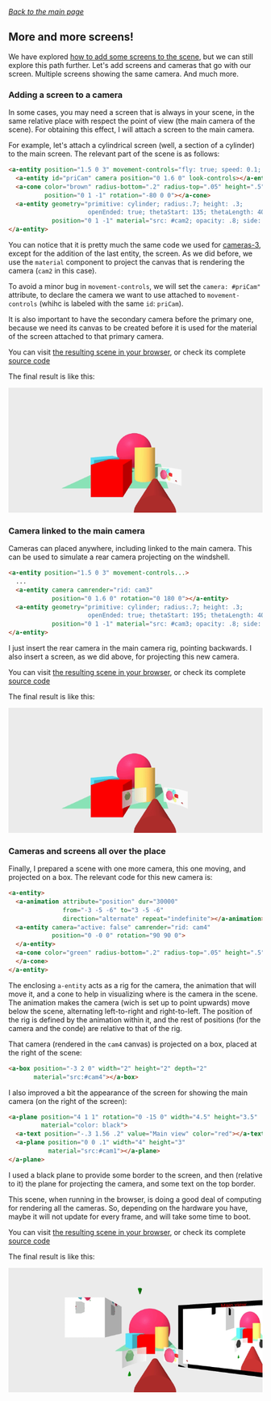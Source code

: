 
*[Back to the main page](../README.md)*

## More and more screens!

We have explored
[how to add some screens to the scene](../camrender-01/README.md),
but we can still explore this path further.
Let's add screens and cameras that go with our screen.
Multiple screens showing the same camera. And much more.

### Adding a screen to a camera

In some cases, you may need a screen that is always in your scene,
in the same relative place with respect the point of view
(the main camera of the scene).
For obtaining this effect, I will attach a screen to the main camera.

For example, let's attach a cylindrical screen
(well, a section of a cylinder) to the main screen.
The relevant part of the scene is as follows:

```html
<a-entity position="1.5 0 3" movement-controls="fly: true; speed: 0.1; camera: #priCam">
  <a-entity id="priCam" camera position="0 1.6 0" look-controls></a-entity>
  <a-cone color="brown" radius-bottom=".2" radius-top=".05" height=".5"
          position="0 1 -1" rotation="-80 0 0"></a-cone>
  <a-entity geometry="primitive: cylinder; radius:.7; height: .3;
                      openEnded: true; thetaStart: 135; thetaLength: 40"
            position="0 1 -1" material="src: #cam2; opacity: .8; side: back"></a-entity>
</a-entity>
```

You can notice that it is pretty much the same code we used for
[cameras-3](../camrender-01/README.md#cameras-3), except for the
addition of the last entity, the screen.
As we did before, we use the `material` component to project the canvas
that is rendering the camera (`cam2` in this case).

To avoid a minor bug in `movement-controls`, we will set the
`camera: #priCam"` attribute, to declare the camera we want to use 
attached to `movement-controls` (whihc is labeled with the same `id`: `priCam`).

It is also important to have the secondary camera before the primary one,
because we need its canvas to be created before it is used for the
material of the screen attached to that primary camera.

You can visit [the resulting scene in your browser](cameras-4.html),
or check its complete [source code](https://github.com/jgbarah/aframe-playground/blob/master/camrenderer-02/cameras-4.html)

The final result is like this:

![Screen with camera](aframe-cameras-4.gif)

### Camera linked to the main camera

Cameras can placed anywhere, including linked to the main camera.
This can be used to simulate a rear camera projecting on the windshell.

```html
<a-entity position="1.5 0 3" movement-controls...>
  ...
  <a-entity camera camrender="rid: cam3"
            position="0 1.6 0" rotation="0 180 0"></a-entity>
  <a-entity geometry="primitive: cylinder; radius:.7; height: .3;
                      openEnded: true; thetaStart: 195; thetaLength: 40"
            position="0 1 -1" material="src: #cam3; opacity: .8; side: back"></a-entity>
</a-entity>
```

I just insert the rear camera in the main camera rig,
pointing backwards.
I also insert a screen, as we did above, for projecting this new camera.

You can visit [the resulting scene in your browser](cameras-5.html),
or check its complete [source code](https://github.com/jgbarah/aframe-playground/blob/master/camrenderer-02/cameras-5.html)

The final result is like this:

![Screen with camera](aframe-cameras-5.gif)


### Cameras and screens all over the place

Finally, I prepared a scene with one more camera,
this one moving, and projected on a box. 
The relevant code for this new camera is:

```html
<a-entity>
  <a-animation attribute="position" dur="30000"
               from="-3 -5 -6" to="3 -5 -6"
               direction="alternate" repeat="indefinite"></a-animation>
  <a-entity camera="active: false" camrender="rid: cam4"
            position="0 -0 0" rotation="90 90 0">
  </a-entity>
  <a-cone color="green" radius-bottom=".2" radius-top=".05" height=".5">
  </a-cone>
</a-entity>
```

The enclosing `a-entity` acts as a rig for the camera,
the animation that will move it, and a cone to help in visualizing where is
the camera in the scene.
The animation makes the camera (wich is set up to point upwards)
move below the scene, alternating left-to-right and right-to-left.
The position of the rig is defined by the animation within it,
and the rest of positions (for the camera and the conde) are relative to that of the rig.

That camera (rendered in the `cam4` canvas) is projected on a box,
placed at the right of the scene:

```html
<a-box position="-3 2 0" width="2" height="2" depth="2"
       material="src:#cam4"></a-box>
```

I also improved a bit the appearance of the screen for showing the
main camera (on the right of the screen):

```html
<a-plane position="4 1 1" rotation="0 -15 0" width="4.5" height="3.5"
         material="color: black">
  <a-text position="-.3 1.56 .2" value="Main view" color="red"></a-text>
  <a-plane position="0 0 .1" width="4" height="3"
           material="src:#cam1"></a-plane>
</a-plane>
```

I used a black plane to provide some border to the screen, and then
(relative to it) the plane for projecting the camera, and some text
on the top border.

This scene, when running in the browser, is doing a good deal of computing
for rendering all the cameras. So, depending on the hardware you have,
maybe it will not update for every frame, and will take some time
to boot.

You can visit [the resulting scene in your browser](cameras-6.html),
or check its complete [source code](https://github.com/jgbarah/aframe-playground/blob/master/camrenderer-02/cameras-6.html)

The final result is like this:

![Screen with camera](aframe-cameras-6.gif)

